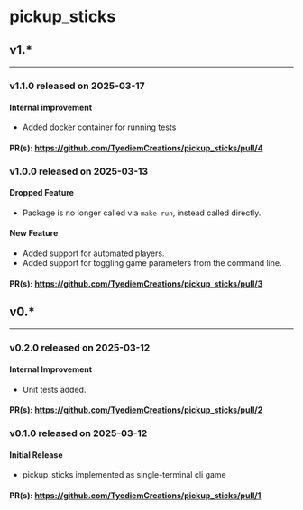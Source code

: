 # pickup_sticks

## v1.*
-------

### v1.1.0 released on 2025-03-17

#### Internal improvement

* Added docker container for running tests

#### PR(s): https://github.com/TyediemCreations/pickup_sticks/pull/4


### v1.0.0 released on 2025-03-13

#### Dropped Feature

* Package is no longer called via `make run`, instead called directly.

#### New Feature

* Added support for automated players.
* Added support for toggling game parameters from the command line.

#### PR(s): https://github.com/TyediemCreations/pickup_sticks/pull/3


## v0.*
-------

### v0.2.0 released on 2025-03-12

#### Internal Improvement

* Unit tests added.

#### PR(s): https://github.com/TyediemCreations/pickup_sticks/pull/2


### v0.1.0 released on 2025-03-12

#### Initial Release

* pickup_sticks implemented as single-terminal cli game

#### PR(s): https://github.com/TyediemCreations/pickup_sticks/pull/1